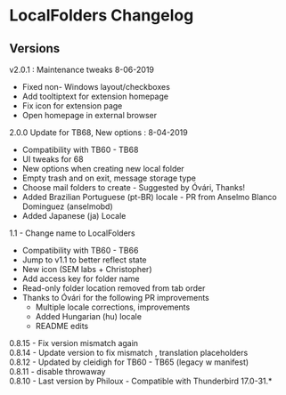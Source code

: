 # LocalFolders Changelog

## Versions

v2.0.1 : Maintenance tweaks 8-06-2019
- Fixed non- Windows layout/checkboxes
- Add tooltiptext for extension homepage
- Fix icon for extension page
- Open homepage in external browser

2.0.0 Update for TB68, New options : 8-04-2019
- Compatibility with TB60 - TB68
- UI tweaks for 68
- New options when creating new local folder
- Empty trash and on exit, message storage type
- Choose mail folders to create - Suggested by Óvári, Thanks!
- Added Brazilian Portuguese (pt-BR) locale - PR from Anselmo Blanco Dominguez (anselmobd)
- Added Japanese (ja) Locale

1.1 - Change name to LocalFolders
- Compatibility with TB60 - TB66
- Jump to v1.1 to better reflect state
- New icon (SEM labs + Christopher)
- Add access key for folder name
- Read-only folder location removed from  tab order
- Thanks to Óvári for the following PR improvements
  - Multiple locale corrections, improvements
  - Added Hungarian (hu) locale 
  - README edits
  
0.8.15	- Fix version mismatch again  
0.8.14	- Update version to fix mismatch , translation placeholders  
0.8.12	- Updated by cleidigh for TB60 - TB65 (legacy w manifest)  
0.8.11	- disable throwaway  
0.8.10	- Last version by Philoux - Compatible with Thunderbird 17.0-31.*  
